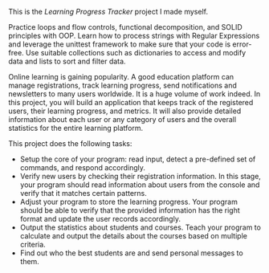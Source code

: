 This is the *Learning Progress Tracker* project I made myself.

Practice loops and flow controls, functional decomposition, and SOLID principles with OOP. Learn how to process strings with Regular Expressions and leverage the unittest framework to make sure that your code is error-free. Use suitable collections such as dictionaries to access and modify data and lists to sort and filter data.

Online learning is gaining popularity. A good education platform can manage registrations, track learning progress, send notifications and newsletters to many users worldwide. It is a huge volume of work indeed. In this project, you will build an application that keeps track of the registered users, their learning progress, and metrics. It will also provide detailed information about each user or any category of users and the overall statistics for the entire learning platform.

This project does the following tasks:

* Setup the core of your program: read input, detect a pre-defined set of commands, and respond accordingly.
* Verify new users by checking their registration information. In this stage, your program should read information about users from the console and verify that it matches certain patterns.
* Adjust your program to store the learning progress. Your program should be able to verify that the provided information has the right format and update the user records accordingly.
* Output the statistics about students and courses. Teach your program to calculate and output the details about the courses based on multiple criteria.
* Find out who the best students are and send personal messages to them.
